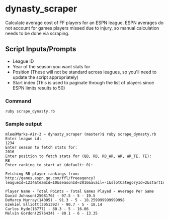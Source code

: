 # dynasty_scraper
Calculate average cost of FF players for an ESPN league. ESPN averages do not account for games players missed due to injury, 
so manual calculation needs to be done via scraping.

## Script Inputs/Prompts
* League ID
* Year of the season you want stats for
* Position (These will not be standard across leagues, so you'll need to update the script appropriately)
* Start index (This is used to paginate through the list of players since ESPN limits results to 50)

### Command
```shell
ruby scrape_dynasty.rb
```

### Sample output
```shell
mlee@Marks-Air-3 ~ dynasty_scraper (master)$ ruby scrape_dynasty.rb 
Enter league id:
1234
Enter season to fetch stats for:
2016
Enter position to fetch stats for (QB, RB, RB_WR, WR, WR_TE, TE):
RB
Enter ranking to start at (default: 0):

Fetching RB player rankings from: http://games.espn.go.com/ffl/freeagency?leagueId=1234&teamId=10&seasonId=2016&avail=-1&slotCategoryId=2&startIndex=0

Player Name - Total Points - Total Games Played - Average Per Game
David Johnson(2508176) - 97.5 - 5 - 19.5
DeMarco Murray(14005) - 91.3 - 5 - 18.259999999999998
Ezekiel Elliott(3051392) - 90.7 - 5 - 18.14
Carlos Hyde(16777) - 80.3 - 5 - 16.06
Melvin Gordon(2576434) - 80.1 - 6 - 13.35
```
